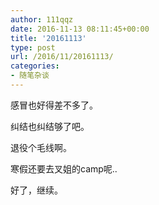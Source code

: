 ```yaml
---
author: 111qqz
date: 2016-11-13 08:11:45+00:00
title: '20161113'
type: post
url: /2016/11/20161113/
categories:
- 随笔杂谈
---
```


感冒也好得差不多了。

纠结也纠结够了吧。

退役个毛线啊。

寒假还要去叉姐的camp呢..

好了，继续。



